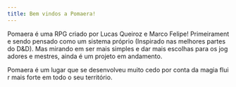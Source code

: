 ```yaml
---
title: Bem vindos a Pomaera!
---
```

Pomaera é uma RPG criado por Lucas Queiroz e Marco Felipe! Primeiramente sendo pensado como um sistema próprio (Inspirado nas melhores partes do D&D). Mas mirando em ser mais simples e dar mais escolhas para os jogadores e mestres, ainda é um projeto em andamento.

  

Pomaera é um lugar que se desenvolveu muito cedo por conta da magia fluir mais forte em todo o seu território.